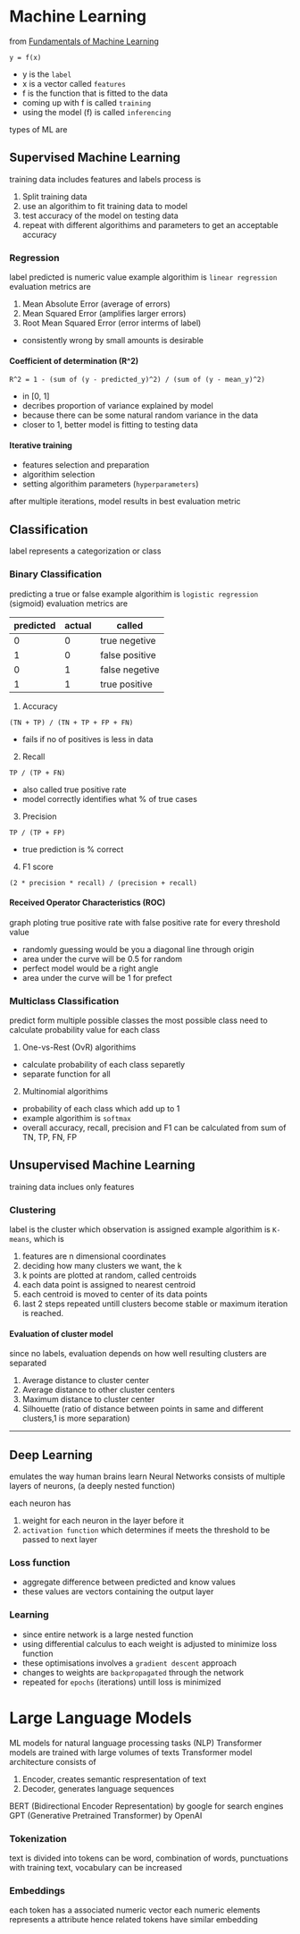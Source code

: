 # Machine Learning

from [Fundamentals of Machine Learning](https://learn.microsoft.com/en-us/training/modules/fundamentals-machine-learning/)

```
y = f(x)
```

-   y is the `label`
-   x is a vector called `features`
-   f is the function that is fitted to the data
-   coming up with f is called `training`
-   using the model (f) is called `inferencing`

types of ML are

## Supervised Machine Learning

training data includes features and labels
process is

1. Split training data
1. use an algorithim to fit training data to model
1. test accuracy of the model on testing data
1. repeat with different algorithims and parameters to get an acceptable accuracy

### Regression

label predicted is numeric value
example algorithim is `linear regression`
evaluation metrics are

1. Mean Absolute Error (average of errors)
2. Mean Squared Error (amplifies larger errors)
3. Root Mean Squared Error (error interms of label)

-   consistently wrong by small amounts is desirable

#### Coefficient of determination (R^2)

```
R^2 = 1 - (sum of (y - predicted_y)^2) / (sum of (y - mean_y)^2)
```

-   in [0, 1]
-   decribes proportion of variance explained by model
-   because there can be some natural random variance in the data
-   closer to 1, better model is fitting to testing data

#### Iterative training

-   features selection and preparation
-   algorithim selection
-   setting algorithim parameters (`hyperparameters`)

after multiple iterations, model results in best evaluation metric

## Classification

label represents a categorization or class

### Binary Classification

predicting a true or false
example algorithim is `logistic regression` (sigmoid)
evaluation metrics are

| predicted | actual | called         |
| --------- | ------ | -------------- |
| 0         | 0      | true negetive  |
| 1         | 0      | false positive |
| 0         | 1      | false negetive |
| 1         | 1      | true positive  |

1. Accuracy

```
(TN + TP) / (TN + TP + FP + FN)
```

-   fails if no of positives is less in data

2. Recall

```
TP / (TP + FN)
```

-   also called true positive rate
-   model correctly identifies what % of true cases

3. Precision

```
TP / (TP + FP)
```

-   true prediction is % correct

4. F1 score

```
(2 * precision * recall) / (precision + recall)
```

#### Received Operator Characteristics (ROC)

graph ploting true positive rate with false positive rate for every threshold value

-   randomly guessing would be you a diagonal line through origin
-   area under the curve will be 0.5 for random
-   perfect model would be a right angle
-   area under the curve will be 1 for prefect

### Multiclass Classification

predict form multiple possible classes the most possible class
need to calculate probability value for each class

1. One-vs-Rest (OvR) algorithims

-   calculate probability of each class separetly
-   separate function for all

2. Multinomial algorithims

-   probability of each class which add up to 1
-   example algorithim is `softmax`
-   overall accuracy, recall, precision and F1 can be calculated from sum of TN, TP, FN, FP

## Unsupervised Machine Learning

training data inclues only features

### Clustering

label is the cluster which observation is assigned
example algorithim is `K-means`, which is

1. features are n dimensional coordinates
1. deciding how many clusters we want, the k
1. k points are plotted at random, called centroids
1. each data point is assigned to nearest centroid
1. each centroid is moved to center of its data points
1. last 2 steps repeated untill clusters become stable or maximum iteration is reached.

#### Evaluation of cluster model

since no labels, evaluation depends on how well resulting clusters are separated

1. Average distance to cluster center
1. Average distance to other cluster centers
1. Maximum distance to cluster center
1. Silhouette (ratio of distance between points in same and different clusters,1 is more separation)

---

## Deep Learning

emulates the way human brains learn
Neural Networks consists of multiple layers of neurons, (a deeply nested function)

each neuron has

1. weight for each neuron in the layer before it
1. `activation function` which determines if meets the threshold to be passed to next layer

### Loss function

-   aggregate difference between predicted and know values
-   these values are vectors containing the output layer

### Learning

-   since entire network is a large nested function
-   using differential calculus to each weight is adjusted to minimize loss function
-   these optimisations involves a `gradient descent` approach
-   changes to weights are `backpropagated` through the network
-   repeated for `epochs` (iterations) untill loss is minimized

# Large Language Models

ML models for natural language processing tasks (NLP)
Transformer models are trained with large volumes of texts
Transformer model architecture consists of 

1. Encoder, creates semantic respresentation of text
1. Decoder, generates language sequences

BERT (Bidirectional Encoder Representation) by google for search engines
GPT (Generative Pretrained Transformer) by OpenAI

### Tokenization

text is divided into tokens
can be word, combination of words, punctuations
with training text, vocabulary can be increased

### Embeddings

each token has a associated numeric vector
each numeric elements represents a attribute
hence related tokens have similar embedding
